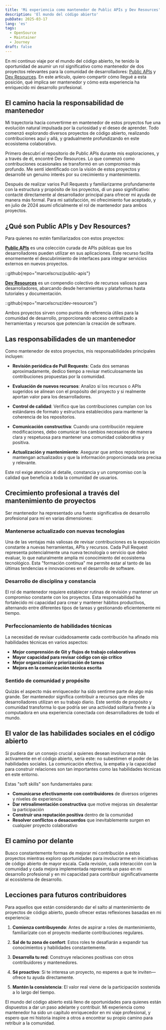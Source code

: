 ```yaml
---
title: 'Mi experiencia como mantenedor de Public APIs y Dev Resources'
description: 'El mundo del código abierto'
pubDate: 2025-03-17
lang: 'es'
tags:
  - OpenSource
  - Maintainer
  - Journey
draft: false
---
```


En mi continuo viaje por el mundo del código abierto, he tenido la oportunidad de asumir un rol significativo como mantenedor de dos proyectos relevantes para la comunidad de desarrolladores: [Public APIs](https://publicapis.dev/) y [Dev Resources](https://devresourc.es/). En este artículo, quiero compartir cómo llegué a esta posición, qué implica ser mantenedor y cómo esta experiencia ha enriquecido mi desarrollo profesional.

## El camino hacia la responsabilidad de mantenedor

Mi trayectoria hacia convertirme en mantenedor de estos proyectos fue una evolución natural impulsada por la curiosidad y el deseo de aprender. Todo comenzó explorando diversos proyectos de código abierto, realizando contribuciones aquí y allá, y gradualmente profundizando en este ecosistema colaborativo.

Primero descubrí el repositorio de Public APIs durante mis exploraciones, y a través de él, encontré Dev Resources. Lo que comenzó como contribuciones ocasionales se transformó en un compromiso más profundo. Me sentí identificado con la visión de estos proyectos y desarrollé un genuino interés por su crecimiento y mantenimiento.

Después de realizar varios Pull Requests y familiarizarme profundamente con la estructura y propósito de los proyectos, di un paso significativo: contacté directamente al desarrollador principal para ofrecer mi ayuda de manera más formal. Para mi satisfacción, mi ofrecimiento fue aceptado, y en julio de 2024 asumí oficialmente el rol de mantenedor para ambos proyectos.

## ¿Qué son Public APIs y Dev Resources?

Para quienes no estén familiarizados con estos proyectos:

**[Public APIs](https://publicapis.dev/)** es una colección curada de APIs públicas que los desarrolladores pueden utilizar en sus aplicaciones. Este recurso facilita enormemente el descubrimiento de interfaces para integrar servicios externos en nuevos proyectos.

::github{repo="marcelscruz/public-apis"}

**[Dev Resources](https://devresourc.es/)** es un compendio colectivo de recursos valiosos para desarrolladores, abarcando desde herramientas y plataformas hasta tutoriales y documentación.

::github{repo="marcelscruz/dev-resources"}

Ambos proyectos sirven como puntos de referencia útiles para la comunidad de desarrollo, proporcionando acceso centralizado a herramientas y recursos que potencian la creación de software.

## Las responsabilidades de un mantenedor

Como mantenedor de estos proyectos, mis responsabilidades principales incluyen:

- **Revisión periódica de Pull Requests**: Cada dos semanas aproximadamente, dedico tiempo a revisar meticulosamente las contribuciones propuestas por la comunidad.
- **Evaluación de nuevos recursos**: Analizo si los recursos o APIs sugeridos se alinean con el propósito del proyecto y si realmente aportan valor para los desarrolladores.
- **Control de calidad**: Verifico que las contribuciones cumplan con los estándares de formato y estructura establecidos para mantener la coherencia de los repositorios.
- **Comunicación constructiva**: Cuando una contribución requiere modificaciones, debo comunicar los cambios necesarios de manera clara y respetuosa para mantener una comunidad colaborativa y positiva.

- **Actualización y mantenimiento**: Asegurar que ambos repositorios se mantengan actualizados y que la información proporcionada sea precisa y relevante.

Este rol exige atención al detalle, constancia y un compromiso con la calidad que beneficia a toda la comunidad de usuarios.

## Crecimiento profesional a través del mantenimiento de proyectos

Ser mantenedor ha representado una fuente significativa de desarrollo profesional para mí en varias dimensiones:

### Mantenerse actualizado con nuevas tecnologías

Una de las ventajas más valiosas de revisar contribuciones es la exposición constante a nuevas herramientas, APIs y recursos. Cada Pull Request representa potencialmente una nueva tecnología o servicio que debo evaluar, lo que naturalmente amplía mi conocimiento del ecosistema tecnológico. Esta "formación continua" me permite estar al tanto de las últimas tendencias e innovaciones en el desarrollo de software.

### Desarrollo de disciplina y constancia

El rol de mantenedor requiere establecer rutinas de revisión y mantener un compromiso constante con los proyectos. Esta responsabilidad ha fortalecido mi capacidad para crear y mantener hábitos productivos, alternando entre diferentes tipos de tareas y gestionando eficientemente mi tiempo.

### Perfeccionamiento de habilidades técnicas

La necesidad de revisar cuidadosamente cada contribución ha afinado mis habilidades técnicas en varios aspectos:

- **Mejor comprensión de Git y flujos de trabajo colaborativos**
- **Mayor capacidad para revisar código con ojo crítico**
- **Mejor organización y priorización de tareas**
- **Mejora en la comunicación técnica escrita**

### Sentido de comunidad y propósito

Quizás el aspecto más enriquecedor ha sido sentirme parte de algo más grande. Ser mantenedor significa contribuir a recursos que miles de desarrolladores utilizan en su trabajo diario. Este sentido de propósito y comunidad transforma lo que podría ser una actividad solitaria frente a la computadora en una experiencia conectada con desarrolladores de todo el mundo.

## El valor de las habilidades sociales en el código abierto

Si pudiera dar un consejo crucial a quienes desean involucrarse más activamente en el código abierto, sería este: no subestimen el poder de las habilidades sociales. La comunicación efectiva, la empatía y la capacidad para construir relaciones son tan importantes como las habilidades técnicas en este entorno.

Estas "soft skills" son fundamentales para:

- **Comunicarse efectivamente con contribuidores** de diversos orígenes y niveles de experiencia
- **Dar retroalimentación constructiva** que motive mejoras sin desalentar la participación
- **Construir una reputación positiva** dentro de la comunidad
- **Resolver conflictos o desacuerdos** que inevitablemente surgen en cualquier proyecto colaborativo

## El camino por delante

Busco constantemente formas de mejorar mi contribución a estos proyectos mientras exploro oportunidades para involucrarme en iniciativas de código abierto de mayor escala. Cada revisión, cada interacción con la comunidad y cada mejora implementada representa un paso en mi desarrollo profesional y en mi capacidad para contribuir significativamente al ecosistema de desarrollo.

## Lecciones para futuros contribuidores

Para aquellos que están considerando dar el salto al mantenimiento de proyectos de código abierto, puedo ofrecer estas reflexiones basadas en mi experiencia:

1. **Comienza contribuyendo**: Antes de aspirar a roles de mantenimiento, familiarízate con el proyecto mediante contribuciones regulares.

2. **Sal de tu zona de confort**: Estos roles te desafiarán a expandir tus conocimientos y habilidades constantemente.

3. **Desarrolla tu red**: Construye relaciones positivas con otros contribuidores y mantenedores.

4. **Sé proactivo**: Si te interesa un proyecto, no esperes a que te inviten—ofrece tu ayuda directamente.

5. **Mantén la consistencia**: El valor real viene de la participación sostenida a lo largo del tiempo.

El mundo del código abierto está lleno de oportunidades para quienes están dispuestos a dar un paso adelante y contribuir. Mi experiencia como mantenedor ha sido un capítulo enriquecedor en mi viaje profesional, y espero que mi historia inspire a otros a encontrar su propio camino para retribuir a la comunidad.
